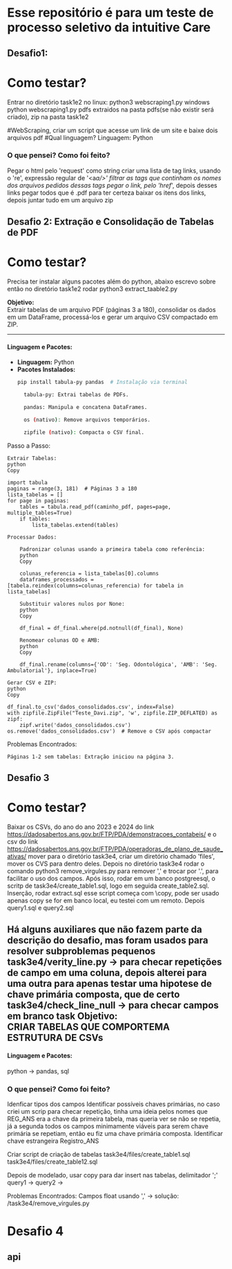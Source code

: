 # Esse repositório é para um teste de processo seletivo da intuitive Care

## Desafio1:
# Como testar?
 Entrar no diretório task1e2
 no linux:
 python3 webscraping1.py
 windows
 python webscraping1.py
 pdfs extraidos na pasta pdfs(se não existir será criado), zip na pasta task1e2

#WebScraping, criar um script que acesse um link de um site e baixe dois arquivos pdf
#Qual linguagem?
Linguagem: Python

### O que pensei? Como foi feito?
Pegar o html pelo 'request' como string 
criar uma lista de tag links, usando o 're', expressão regular de '<a*a/>'
filtrar as tags que continham os nomes dos arquivos pedidos
dessas tags pegar o link, pelo 'href*', depois desses links pegar todos que é .pdf para ter certeza
baixar os itens dos links, depois juntar tudo em um arquivo zip 

## **Desafio 2: Extração e Consolidação de Tabelas de PDF**  
# Como testar?
Precisa ter instalar alguns pacotes além do python, abaixo escrevo sobre
então no diretório task1e2 rodar
python3 extract_taable2.py

**Objetivo:**  
Extrair tabelas de um arquivo PDF (páginas 3 a 180), consolidar os dados em um DataFrame, processá-los e gerar um arquivo CSV compactado em ZIP.  

---  

#### **Linguagem e Pacotes:**  
- **Linguagem:** Python  
- **Pacotes Instalados:**  
  ```bash  
  pip install tabula-py pandas  # Instalação via terminal  

    tabula-py: Extrai tabelas de PDFs.

    pandas: Manipula e concatena DataFrames.

    os (nativo): Remove arquivos temporários.

    zipfile (nativo): Compacta o CSV final.

Passo a Passo:

    Extrair Tabelas:
    python
    Copy

    import tabula  
    paginas = range(3, 181)  # Páginas 3 a 180  
    lista_tabelas = []  
    for page in paginas:  
        tables = tabula.read_pdf(caminho_pdf, pages=page, multiple_tables=True)  
        if tables:  
            lista_tabelas.extend(tables)  

    Processar Dados:

        Padronizar colunas usando a primeira tabela como referência:
        python
        Copy

        colunas_referencia = lista_tabelas[0].columns  
        dataframes_processados = [tabela.reindex(columns=colunas_referencia) for tabela in lista_tabelas]  

        Substituir valores nulos por None:
        python
        Copy

        df_final = df_final.where(pd.notnull(df_final), None)  

        Renomear colunas OD e AMB:
        python
        Copy

        df_final.rename(columns={'OD': 'Seg. Odontológica', 'AMB': 'Seg. Ambulatorial'}, inplace=True)  

    Gerar CSV e ZIP:
    python
    Copy

    df_final.to_csv('dados_consolidados.csv', index=False)  
    with zipfile.ZipFile("Teste_Davi.zip", 'w', zipfile.ZIP_DEFLATED) as zipf:  
        zipf.write('dados_consolidados.csv')  
    os.remove('dados_consolidados.csv')  # Remove o CSV após compactar  

Problemas Encontrados:

    Páginas 1-2 sem tabelas: Extração iniciou na página 3.

## Desafio 3
# Como testar?
Baixar os CSVs, do ano  do ano 2023 e 2024 do link https://dadosabertos.ans.gov.br/FTP/PDA/demonstracoes_contabeis/
e o csv do link https://dadosabertos.ans.gov.br/FTP/PDA/operadoras_de_plano_de_saude_ativas/
mover para o diretório task3e4, criar um diretório chamado 'files', mover os CVS para dentro deles. Depois no diretório task3e4 rodar o comando python3 remove_virgules.py para remover ',' e trocar por '.', para facilitar o uso dos campos. Após isso, rodar em um banco postgreesql, o scritp de task3e4/create_table1.sql, logo em seguida create_table2.sql. Inserção, rodar extract.sql esse script começa com \copy, pode ser usado apenas copy se for em banco local, eu testei com um remoto. Depois  query1.sql e query2.sql

Há alguns auxiliares que não fazem parte da descrição do desafio, mas foram usados para resolver subproblemas pequenos
task3e4/verity_line.py -> para checar repetições de campo em uma coluna, depois alterei para uma outra para apenas testar uma hipotese de chave primária composta, que de certo
task3e4/check_line_null -> para checar campos em branco
task
**Objetivo:**  
CRIAR TABELAS QUE COMPORTEMA  ESTRUTURA DE CSVs
---  
#### **Linguagem e Pacotes:**  
python -> pandas, 
sql

### O que pensei? Como foi feito?
Idenficar tipos dos campos
Identificar possíveis chaves primárias, no caso criei um scrip para checar repetição, tinha uma ideia pelos nomes que REG_ANS era a chave da primeira tabela, mas queria ver se não se repetia, já a segunda todos os campos minimamente viáveis para serem chave primária se repetiam, então eu fiz uma chave primária composta.
Identificar chave estrangeira Registro_ANS

Criar script de criação de tabelas
task3e4/files/create_table1.sql
task3e4/files/create_table12.sql

Depois de modelado, usar copy para dar insert nas tabelas, delimitador ';'
query1 ->
query2 ->

Problemas Encontrados:
    Campos float usando ',' -> solução: /task3e4/remove_virgules.py

# Desafio 4
## api













